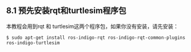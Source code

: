 ##  8.1 预先安装rqt和turtlesim程序包
本教程会用到rqt 和 turtlesim这两个程序包，如果你没有安装，请先安装：

```
$ sudo apt-get install ros-indigo-rqt ros-indigo-rqt-common-plugins ros-indigo-turtlesim
```
